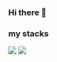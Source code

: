 ### Hi there 👋

### my stacks

<a href="https://www.spring.io" target="_blank"><img src="https://img.shields.io/badge/SpringBoot-white?style=plastic&logo=Springboot&logoColor=#6DB33F"/></a>
<a href="https://www.spring.io" target="_blank"><img src="https://img.shields.io/badge/Spring-white?style=plastic&logo=Spring&logoColor=#6DB33F"/></a>

<!--
**v7153623/v7153623** is a ✨ _special_ ✨ repository because its `README.md` (this file) appears on your GitHub profile.

Here are some ideas to get you started:

- 🔭 I’m currently working on ...
- 🌱 I’m currently learning ...
- 👯 I’m looking to collaborate on ...
- 🤔 I’m looking for help with ...
- 💬 Ask me about ...
- 📫 How to reach me: ...
- 😄 Pronouns: ...
- ⚡ Fun fact: ...
-->
